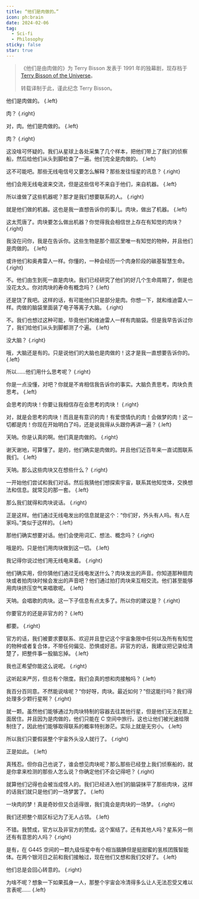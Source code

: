 ```yaml
---
title: “他们是肉做的。”
icon: ph:brain
date: 2024-02-06
tag:
  - Sci-fi
  - Philosophy
sticky: false
star: true
---
```


> 《他们是由肉做的》为 Terry Bisson 发表于 1991 年的独幕剧，现存档于 [Terry Bisson of the Universe](http://www.terrybisson.com/theyre-made-out-of-meat-2/)。
>
> 转载译制于此，谨此纪念 Terry Bisson。

<style scoped>
.left {
  @apply bg-zinc-100 dark:bg-zinc-800 rounded-md rounded-tl-none px-4 py-2 w-fit;
}
.right {
  @apply bg-emerald-100 dark:bg-emerald-800 rounded-md rounded-tr-none px-4 py-2 w-fit ml-auto;
}
</style>

<!-- more -->

他们是肉做的。 {.left}

肉？ {.right}

对，肉。他们是肉做的。 {.left}

肉？ {.right}

这没啥可怀疑的。我们从星球上各处采集了几个样本，把他们带上了我们的侦察船，然后给他们从头到脚检查了一遍。他们完全是肉做的。 {.left}

这不可能吧。那些无线电信号又要怎么解释？那些发往恒星的讯息？ {.right}

他们会用无线电波来交流，但是这些信号不来自于他们，来自机器。 {.left}

所以谁做了这些机器呢？那才是我们想要联系的人。 {.right}

就是他们做的机器。这也是我一直想告诉你的事儿。肉块，做出了机器。 {.left}

这太荒唐了。肉块要怎么做出机器？你觉得我会相信世上存在有知觉的肉块？ {.right}

我没在问你，我是在告诉你。这些生物是那个扇区里唯一有知觉的物种，并且他们是肉做的。 {.left}

或许他们和奥弗雷人一样。你懂的，一种会经历一个肉身阶段的碳基智慧生命。 {.right}

不。他们由生到死一直是肉块。我们已经研究了他们的好几个生命周期了，倒是也没花太久。你对肉块的寿命有概念吗？ {.left}

还是饶了我吧。这样的话，有可能他们只是部分是肉。你想一下，就和维迪雷人一样。肉做的脑袋里面装了电子等离子大脑。 {.right}

不。我们也想过这种可能，毕竟他们和维迪雷人一样有肉脑袋。但是我早告诉过你了，我们给他们从头到脚都测了个遍。 {.left}

没大脑？ {.right}

哦，大脑还是有的。只是说他们的大脑也是肉做的！这才是我一直想要告诉你的。 {.left}

所以……他们用什么思考呢？ {.right}

你是一点没懂，对吧？你就是不肯相信我告诉你的事实。大脑负责思考。肉块负责思考。 {.left}

会思考的肉块！你要让我相信存在会思考的肉块！ {.right}

对，就是会思考的肉块！而且是有意识的肉！有爱恨情仇的肉！会做梦的肉！这一切都是肉！你现在开始明白了吗，还是说我得从头跟你再讲一遍？ {.left}

天呐。你是认真的啊。他们真是肉做的。 {.right}

谢天谢地，可算懂了。是的，他们确实是肉做的。并且他们近百年来一直试图联系我们。 {.left}

天呐。那么这些肉块又在想些什么？ {.right}

一开始他们尝试和我们对话。然后我猜他们想探索宇宙，联系其他知觉体，交换想法和信息。就常见的那一套。 {.left}

那么我们就得和肉块说话。 {.right}

正是这样。他们通过无线电发出的信息就是这个：“你们好，外头有人吗。有人在家吗。”类似于这样的。 {.left}

那他们确实想要对话。他们会使用词汇、想法、概念吗？ {.right}

哦是的。只是他们用肉块做到这一切。 {.left}

我记得你说过他们用无线电来着。 {.right}

他们确实用，但你猜他们通过无线电发送什么？肉块发出的声音。你知道那种扇肉块或者拍肉块时候会发出的声音吧？他们通过拍打肉块来互相交流。他们甚至能够用肉块挤压空气来唱歌呢。 {.left}

天呐。会唱歌的肉块。这一下子信息有点太多了。所以你的建议是？ {.right}

你要官方的还是非官方的？ {.left}

都要。 {.right}

官方的话，我们被要求要联系、欢迎并且登记这个宇宙象限中任何以及所有有知觉的物种或者复合体，不带任何偏见、恐惧或好恶。非官方的话，我建议把记录给清楚了，把整件事一股脑忘掉。 {.left}

我也正希望你能这么说呢。 {.right}

这听起来严厉，但总有个限度。我们会真的想和肉接触吗？ {.left}

我百分百同意。不然能说啥呢？“你好呀，肉块。最近如何？”但这能行吗？我们得处理多少颗行星啊？ {.right}

就一颗。虽然他们能够通过为肉块特制的容器去往其他行星，但是他们无法在那上面居住。并且因为是肉做的，他们只能在 C 空间中旅行。这也让他们被光速给限制住了，因此他们能够取得联系的概率特别渺茫。实际上就是无穷小。 {.left}

所以我们只要假装整个宇宙外头没人就行了。 {.right}

正是如此。 {.left}

真残忍。但你自己也说了，谁会想见肉块呢？那么那些已经登上我们侦察船的，就是你拿来检测的那些人怎么说？你确定他们不会记得吧？ {.right}

就算他们记得也会被当成怪人的。我们已经进入他们的脑袋抹平了那些肉块，这样的话我们就只是他们的一场梦罢了。 {.left}

一块肉的梦！真是奇妙但又合适得很，我们竟会是肉块的一场梦。 {.right}

我们还把整个扇区标记为了无人占领。 {.left}

不错。我赞成，官方以及非官方的赞成。这个案结了。还有其他人吗？星系另一侧还有有意思的人吗？ {.right}

是有，在 G445 空间的一颗九级恒星中有个相当腼腆但是挺甜蜜的氢核团簇智能体。在两个银河日之前和我们接触过，现在他们又想和我们交好了。 {.left}

他们总是会回心转意的。 {.right}

为啥不呢？想象一下如果孤身一人，那整个宇宙会冷清得多么让人无法忍受又难以言表呢…… {.left}
